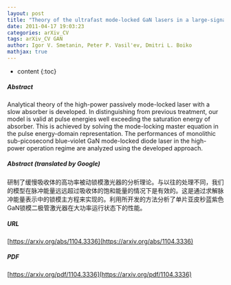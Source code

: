 ```yaml
---
layout: post
title: "Theory of the ultrafast mode-locked GaN lasers in a large-signal regime"
date: 2011-04-17 19:03:23
categories: arXiv_CV
tags: arXiv_CV GAN
author: Igor V. Smetanin, Peter P. Vasil'ev, Dmitri L. Boiko
mathjax: true
---
```


* content
{:toc}

##### Abstract
Analytical theory of the high-power passively mode-locked laser with a slow absorber is developed. In distinguishing from previous treatment, our model is valid at pulse energies well exceeding the saturation energy of absorber. This is achieved by solving the mode-locking master equation in the pulse energy-domain representation. The performances of monolithic sub-picosecond blue-violet GaN mode-locked diode laser in the high-power operation regime are analyzed using the developed approach.

##### Abstract (translated by Google)
研制了缓慢吸收体的高功率被动锁模激光器的分析理论。与以往的处理不同，我们的模型在脉冲能量远远超过吸收体的饱和能量的情况下是有效的。这是通过求解脉冲能量表示中的锁模主方程来实现的。利用所开发的方法分析了单片亚皮秒蓝紫色GaN锁模二极管激光器在大功率运行状态下的性能。

##### URL
[https://arxiv.org/abs/1104.3336](https://arxiv.org/abs/1104.3336)

##### PDF
[https://arxiv.org/pdf/1104.3336](https://arxiv.org/pdf/1104.3336)

